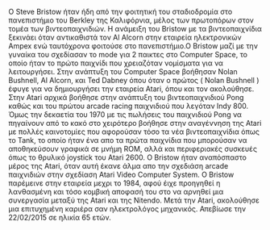 <p> O Steve Bristow ήταν ήδη από την φοιτητική του σταδιοδρομία στο πανεπιστήμιο του Berkley της Καλιφόρνια, μέλος των πρωτοπόρων στον τομέα των βιντεοπαιχνιδιών. Η ανάμειξη του Bristow με τα βιντεοπαιχνίδια ξεκινάει όταν αντικαθιστά τον Al Alcorn στην εταιρεία ηλεκτρονικών Ampex ενώ ταυτόχρονα φοιτούσε στο πανεπιστήμιο.Ο Bristow μαζί με την γυναίκα του σχεδίασαν το mode για 2 παικτες στο Computer Space, το οποίο ήταν το πρώτο παιχνίδι που χρειαζόταν νομίσματα για  να λειτουργήσει. Στην ανάπτυξη του Computer Space βοήθησαν  Nolan Bushnell, Al Alcorn, και Ted Dabney όπου όταν ο πρώτος ( Nolan Bushnell ) έφυγε για να δημιουργήσει την εταιρεία Atari, όπου και τον ακολούθησε. Στην Atari αρχικά βοήθησε στην ανάπτυξη του βιντεοπαιχνιδιού Pong καθώς και του πρώτου arcade racing παιχνιδιού που λεγόταν Indy 800. Όμως την δεκαετία του 1970 με τις πωλήσεις του παιχνιδιού Pong να πηγαίνουν από το κακό στο χειρότερο βοήθησε στην αναγέννηση της Atari με πολλές καινοτομίες που αφορούσαν τόσο τα νέα βιντεοπαιχνίδια όπως το Tank, το οποίο ήταν ένα απο τα πρώτα παιχνίδια που μπορούσαν να αποθηκεύσουν γραφικά σε μνήμη ROM, αλλά και περιφεριακές συσκευές όπως το θρυλικό joystick του Atari 2600. Ο Bristow ήταν αναπόσπαστο μέρος της Atari, όταν αυτή έκανε άλμα απο την σχεδιάση arcade παιχνιδιών στην σχεδίαση Atari Video Computer System. Ο Bristow παρέμεινε στην εταιρεία μεχρι το 1984, αφού έιχε προηγηθεί η λανθασμένη και τόσο κομβική αποφασή του στο να αρνηθεί μια συνεργασία μεταξύ της Atari και της Nitendo. Μετά την Atari, ακολούθησε μια επιτυχημένη καριέρα σαν ηλεκτρολόγος μηχανικός. Απεβίωσε την 22/02/2015 σε ηλικία 65 ετών.</p>
